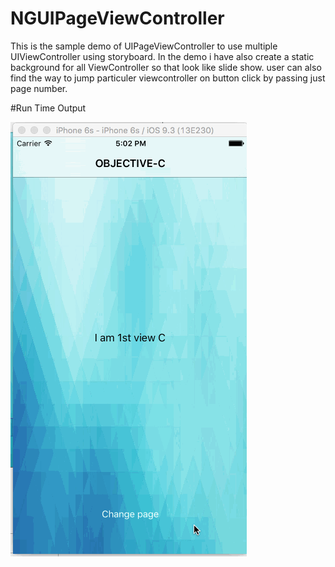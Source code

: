 # NGUIPageViewController

This is the sample demo of UIPageViewController to use multiple UIViewController using storyboard.
In the demo i have also create a static background for all ViewController so that look like slide show.
user can also find the way to jump particuler viewcontroller on button click by passing just page number.

#Run Time Output

![ScreenShot](https://github.com/nitingohel/NGUIPageViewController/blob/master/UIpageViewController.gif)
